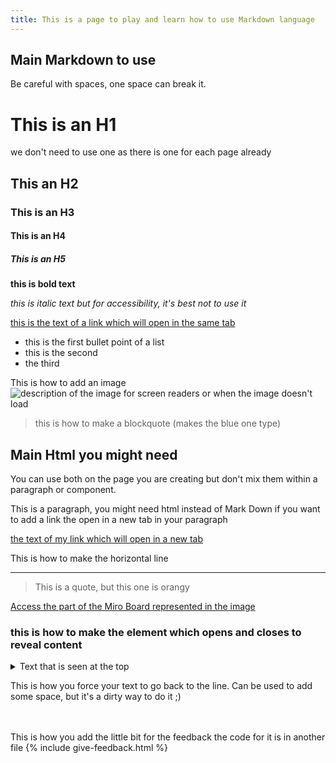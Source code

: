 ```yaml
---
title: This is a page to play and learn how to use Markdown language
---
```


## Main Markdown to use

Be careful with spaces, one space can break it.


# This is an H1 
we don't need to use one as there is one for each page already

## This an H2

### This is an H3

#### This is an H4

##### This is an H5

**this is bold text**

_this is italic text but for accessibility, it's best not to use it_

[this is the text of a link which will open in the same tab](http://www.this-is-the-url-of-your-link.com)

- this is the first bullet point of a list
- this is the second
- the third

This is how to add an image
![description of the image for screen readers or when the image doesn't load](/practitioner-stories/images/name-of-the-file-of-the-image)


> this is how to make a blockquote (makes the blue one type)

## Main Html you might need


You can use both on the page you are creating but don't mix them within a paragraph or component.

<p>This is a paragraph, you might need html instead of Mark Down if you want to add a link the open in a new tab in your paragraph</p>

<p><a href="http://www.this-is-the-url-of-your-link.com" target="_blank">the text of my link which will open in a new tab</a></p>

This is how to make the horizontal line
<hr class="big">

<blockquote class="alt">
  <p>This is a quote, but this one is orangy</p>
</blockquote>


<p><a href="" target="_blank">Access the part of the Miro Board represented in the image</a></p>

### this is how to make the element which opens and closes to reveal content

 <details>
 <summary>Text that is seen at the top</summary>
 <p>text that displays when open - this is a paragraph</p>
 <ul>
    <li>this is a bullet point</li>
    <li>another bullet point</li>
 </ul>
 </details>

This is how you force your text to go back to the line. Can be used to add some space, but it's a dirty way to do it ;)
<br><br><br>


This is how you add the little bit for the feedback the code for it is in another file
{% include give-feedback.html %}

